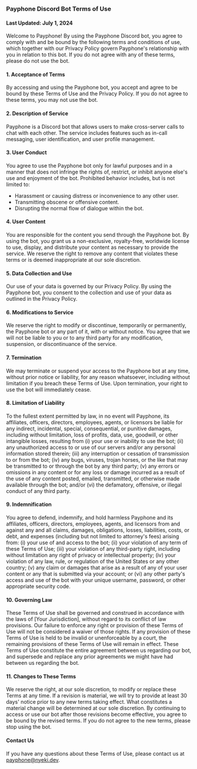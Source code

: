 ### Payphone Discord Bot Terms of Use

#### Last Updated: July 1, 2024

Welcome to Payphone! By using the Payphone Discord bot, you agree to comply with and be bound by the following terms and conditions of use, which together with our Privacy Policy govern Payphone's relationship with you in relation to this bot. If you do not agree with any of these terms, please do not use the bot.

#### 1. Acceptance of Terms
By accessing and using the Payphone bot, you accept and agree to be bound by these Terms of Use and the Privacy Policy. If you do not agree to these terms, you may not use the bot.

#### 2. Description of Service
Payphone is a Discord bot that allows users to make cross-server calls to chat with each other. The service includes features such as in-call messaging, user identification, and user profile management.

#### 3. User Conduct
You agree to use the Payphone bot only for lawful purposes and in a manner that does not infringe the rights of, restrict, or inhibit anyone else's use and enjoyment of the bot. Prohibited behavior includes, but is not limited to:
- Harassment or causing distress or inconvenience to any other user.
- Transmitting obscene or offensive content.
- Disrupting the normal flow of dialogue within the bot.

#### 4. User Content
You are responsible for the content you send through the Payphone bot. By using the bot, you grant us a non-exclusive, royalty-free, worldwide license to use, display, and distribute your content as necessary to provide the service. We reserve the right to remove any content that violates these terms or is deemed inappropriate at our sole discretion.

#### 5. Data Collection and Use
Our use of your data is governed by our Privacy Policy. By using the Payphone bot, you consent to the collection and use of your data as outlined in the Privacy Policy.

#### 6. Modifications to Service
We reserve the right to modify or discontinue, temporarily or permanently, the Payphone bot or any part of it, with or without notice. You agree that we will not be liable to you or to any third party for any modification, suspension, or discontinuance of the service.

#### 7. Termination
We may terminate or suspend your access to the Payphone bot at any time, without prior notice or liability, for any reason whatsoever, including without limitation if you breach these Terms of Use. Upon termination, your right to use the bot will immediately cease.

#### 8. Limitation of Liability
To the fullest extent permitted by law, in no event will Payphone, its affiliates, officers, directors, employees, agents, or licensors be liable for any indirect, incidental, special, consequential, or punitive damages, including without limitation, loss of profits, data, use, goodwill, or other intangible losses, resulting from (i) your use or inability to use the bot; (ii) any unauthorized access to or use of our servers and/or any personal information stored therein; (iii) any interruption or cessation of transmission to or from the bot; (iv) any bugs, viruses, trojan horses, or the like that may be transmitted to or through the bot by any third party; (v) any errors or omissions in any content or for any loss or damage incurred as a result of the use of any content posted, emailed, transmitted, or otherwise made available through the bot; and/or (vi) the defamatory, offensive, or illegal conduct of any third party.

#### 9. Indemnification
You agree to defend, indemnify, and hold harmless Payphone and its affiliates, officers, directors, employees, agents, and licensors from and against any and all claims, damages, obligations, losses, liabilities, costs, or debt, and expenses (including but not limited to attorney's fees) arising from: (i) your use of and access to the bot; (ii) your violation of any term of these Terms of Use; (iii) your violation of any third-party right, including without limitation any right of privacy or intellectual property; (iv) your violation of any law, rule, or regulation of the United States or any other country; (v) any claim or damages that arise as a result of any of your user content or any that is submitted via your account; or (vi) any other party's access and use of the bot with your unique username, password, or other appropriate security code.

#### 10. Governing Law
These Terms of Use shall be governed and construed in accordance with the laws of [Your Jurisdiction], without regard to its conflict of law provisions. Our failure to enforce any right or provision of these Terms of Use will not be considered a waiver of those rights. If any provision of these Terms of Use is held to be invalid or unenforceable by a court, the remaining provisions of these Terms of Use will remain in effect. These Terms of Use constitute the entire agreement between us regarding our bot, and supersede and replace any prior agreements we might have had between us regarding the bot.

#### 11. Changes to These Terms
We reserve the right, at our sole discretion, to modify or replace these Terms at any time. If a revision is material, we will try to provide at least 30 days' notice prior to any new terms taking effect. What constitutes a material change will be determined at our sole discretion. By continuing to access or use our bot after those revisions become effective, you agree to be bound by the revised terms. If you do not agree to the new terms, please stop using the bot.

#### Contact Us
If you have any questions about these Terms of Use, please contact us at [payphone@nyeki.dev](mailto:payphone@nyeki.dev).
